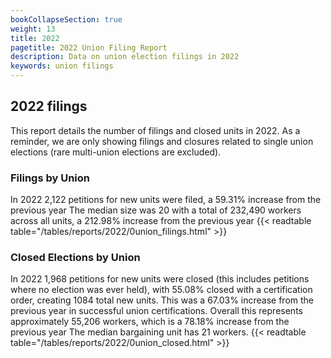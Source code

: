 ```yaml
---
bookCollapseSection: true
weight: 13
title: 2022
pagetitle: 2022 Union Filing Report
description: Data on union election filings in 2022
keywords: union filings
---
```


## 2022 filings

This report details the number of filings and closed units in 2022. As a reminder, we are only showing filings and closures related to single union elections (rare multi-union elections are excluded).

### Filings by Union
In 2022 2,122 petitions for new units were filed, a 59.31% increase from the previous year The median size was 20 with a total of 232,490 workers across all units, a 212.98% increase from the previous year
{{< readtable table="/tables/reports/2022/0union_filings.html" >}}

### Closed Elections by Union
In 2022 1,968 petitions for new units were closed (this includes petitions where no election was ever held), with 55.08% closed with a certification order, creating 1084 total new units. This was a 67.03% increase from the previous year in successful union certifications. Overall this represents approximately 55,206 workers, which is a 78.18% increase from the previous year The median bargaining unit has 21 workers.
{{< readtable table="/tables/reports/2022/0union_closed.html" >}}
